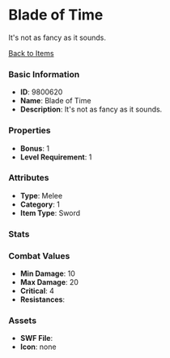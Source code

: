 # Blade of Time

It's not as fancy as it sounds.

[Back to Items](../items.md)

### Basic Information

- **ID**: 9800620
- **Name**: Blade of Time
- **Description**: It&#039;s not as fancy as it sounds.

### Properties

- **Bonus**: 1
- **Level Requirement**: 1

### Attributes

- **Type**: Melee     
- **Category**: 1
- **Item Type**: Sword

### Stats


### Combat Values

- **Min Damage**: 10
- **Max Damage**: 20
- **Critical**: 4
- **Resistances**: 

### Assets

- **SWF File**: 
- **Icon**: none

